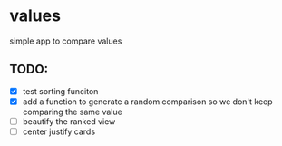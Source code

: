 # values

simple app to compare values

## TODO:

- [x] test sorting funciton
- [x] add a function to generate a random comparison so we don't keep comparing the same value
- [ ] beautify the ranked view
- [ ] center justify cards
